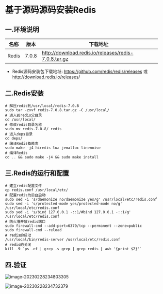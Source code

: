 # 基于源码源码安装Redis

## 一.环境说明

| 名称  | 版本  | 下载地址                                             |
| ----- | ----- | ---------------------------------------------------- |
| Redis | 7.0.8 | http://download.redis.io/releases/redis-7.0.8.tar.gz |



- Redis源码安装包下载地址: https://github.com/redis/redis/releases 或 http://download.redis.io/releases/

## 二.Redis安装

```shell
# 解压redis到/usr/local/redis-7.0.8
sudo tar -zxvf redis-7.0.8.tar.gz -C /usr/local/
# 进入到redis父目录
cd /usr/local/
# 修改redis目录名称
sudo mv redis-7.0.8/ redis
# 进入deps目录
cd deps/
# 编译Redis依赖库
sudo make -j4 hiredis lua jemalloc linenoise
# 编译Redis
cd .. && sudo make -j4 && sudo make install
```

## 三.Redis的运行和配置

```shell
# 建立redis配置文件
cp redis.conf /usr/local/etc/
# 配置redis为后台启动
sudo sed -i 's/daemonize no/daemonize yes/g' /usr/local/etc/redis.conf
sudo sed -i 's/protected-mode yes/protected-mode no/g' /usr/local/etc/redis.conf
sudo sed -i 's/bind 127.0.0.1 -::1/#bind 127.0.0.1 -::1/g' /usr/local/etc/redis.conf
# 防火墙开放redis端口
sudo firewall-cmd --add-port=6379/tcp --permanent --zone=public
sudo firewall-cmd --reload
# redis的启动
/usr/local/bin/redis-server /usr/local/etc/redis.conf
# redis的关闭
kill -9 `ps -ef | grep -v grep | grep redis | awk '{print $2}'`
```

## 四.验证

![image-20230228234803305](./static/images/image-20230228234803305.png)

![image-20230228234732379](./static/images/image-20230228234732379.png)